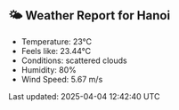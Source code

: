<!-- WEATHER-START -->
## 🌤 Weather Report for Hanoi

- Temperature: 23°C
- Feels like: 23.44°C
- Conditions: scattered clouds
- Humidity: 80%
- Wind Speed: 5.67 m/s

Last updated: 2025-04-04 12:42:40 UTC
<!-- WEATHER-END -->
